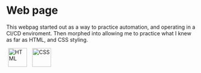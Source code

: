# Web page

<div class="shadowbox">
<p>This webpag started out as a way to practice automation, and operating in a CI/CD enviroment. Then morphed into allowing me to practice what I knew as far as HTML, and CSS styling.</p>
</div>

<div >
  <p>
    <img src="https://cdn.jsdelivr.net/gh/devicons/devicon/icons/html5/html5-original.svg" alt="HTML" width="50" height="50" hspace="5px"/>
    <img src="https://cdn.jsdelivr.net/gh/devicons/devicon/icons/css3/css3-original.svg" alt="CSS" width="50" height="50" hspace="5px"/>
  </p>
</div>
